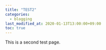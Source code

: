 ```yaml
---
title: "TEST2"
categories: 
  - blogging
last_modified_at: 2020-01-13T13:00:00+09:00
toc: true
---
```

This is a second test page.
